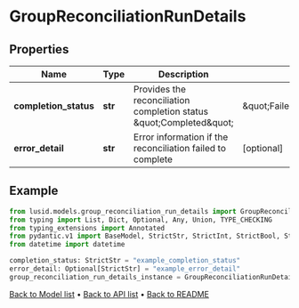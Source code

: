 # GroupReconciliationRunDetails

## Properties
Name | Type | Description | Notes
------------ | ------------- | ------------- | -------------
**completion_status** | **str** | Provides the reconciliation completion status \&quot;Completed\&quot; | \&quot;FailedToComplete\&quot; | 
**error_detail** | **str** | Error information if the reconciliation failed to complete | [optional] 
## Example

```python
from lusid.models.group_reconciliation_run_details import GroupReconciliationRunDetails
from typing import List, Dict, Optional, Any, Union, TYPE_CHECKING
from typing_extensions import Annotated
from pydantic.v1 import BaseModel, StrictStr, StrictInt, StrictBool, StrictFloat, StrictBytes, Field, validator, ValidationError, conlist, constr
from datetime import datetime

completion_status: StrictStr = "example_completion_status"
error_detail: Optional[StrictStr] = "example_error_detail"
group_reconciliation_run_details_instance = GroupReconciliationRunDetails(completion_status=completion_status, error_detail=error_detail)

```

[Back to Model list](../README.md#documentation-for-models) &#8226; [Back to API list](../README.md#documentation-for-api-endpoints) &#8226; [Back to README](../README.md)

